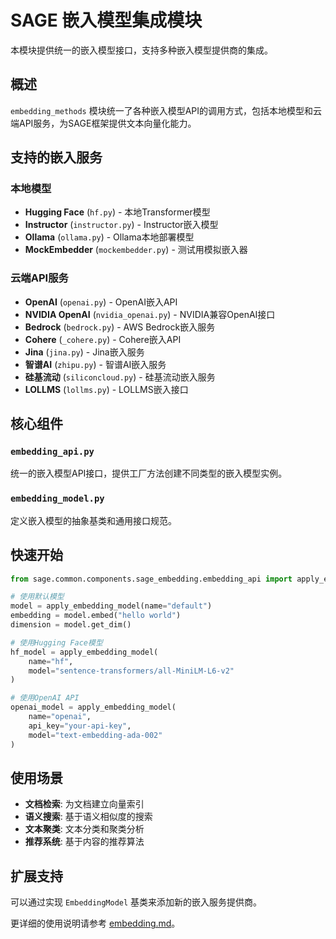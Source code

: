 # SAGE 嵌入模型集成模块

本模块提供统一的嵌入模型接口，支持多种嵌入模型提供商的集成。

## 概述

`embedding_methods` 模块统一了各种嵌入模型API的调用方式，包括本地模型和云端API服务，为SAGE框架提供文本向量化能力。

## 支持的嵌入服务

### 本地模型
- **Hugging Face** (`hf.py`) - 本地Transformer模型
- **Instructor** (`instructor.py`) - Instructor嵌入模型
- **Ollama** (`ollama.py`) - Ollama本地部署模型
- **MockEmbedder** (`mockembedder.py`) - 测试用模拟嵌入器

### 云端API服务
- **OpenAI** (`openai.py`) - OpenAI嵌入API
- **NVIDIA OpenAI** (`nvidia_openai.py`) - NVIDIA兼容OpenAI接口
- **Bedrock** (`bedrock.py`) - AWS Bedrock嵌入服务
- **Cohere** (`_cohere.py`) - Cohere嵌入API
- **Jina** (`jina.py`) - Jina嵌入服务
- **智谱AI** (`zhipu.py`) - 智谱AI嵌入服务
- **硅基流动** (`siliconcloud.py`) - 硅基流动嵌入服务
- **LOLLMS** (`lollms.py`) - LOLLMS嵌入接口

## 核心组件

### `embedding_api.py`
统一的嵌入模型API接口，提供工厂方法创建不同类型的嵌入模型实例。

### `embedding_model.py`
定义嵌入模型的抽象基类和通用接口规范。

## 快速开始

```python
from sage.common.components.sage_embedding.embedding_api import apply_embedding_model

# 使用默认模型
model = apply_embedding_model(name="default")
embedding = model.embed("hello world")
dimension = model.get_dim()

# 使用Hugging Face模型
hf_model = apply_embedding_model(
    name="hf",
    model="sentence-transformers/all-MiniLM-L6-v2"
)

# 使用OpenAI API
openai_model = apply_embedding_model(
    name="openai",
    api_key="your-api-key",
    model="text-embedding-ada-002"
)
```

## 使用场景

- **文档检索**: 为文档建立向量索引
- **语义搜索**: 基于语义相似度的搜索
- **文本聚类**: 文本分类和聚类分析
- **推荐系统**: 基于内容的推荐算法

## 扩展支持

可以通过实现 `EmbeddingModel` 基类来添加新的嵌入服务提供商。

更详细的使用说明请参考 [embedding.md](./embedding.md)。
